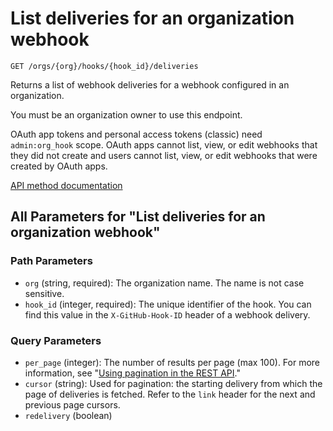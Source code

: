 # List deliveries for an organization webhook

`GET /orgs/{org}/hooks/{hook_id}/deliveries`

Returns a list of webhook deliveries for a webhook configured in an organization.

You must be an organization owner to use this endpoint.

OAuth app tokens and personal access tokens (classic) need `admin:org_hook` scope. OAuth apps cannot list, view, or edit
webhooks that they did not create and users cannot list, view, or edit webhooks that were created by OAuth apps.

[API method documentation](https://docs.github.com/rest/orgs/webhooks#list-deliveries-for-an-organization-webhook)

## All Parameters for "List deliveries for an organization webhook"

### Path Parameters

- `org` (string, required): The organization name. The name is not case sensitive.
- `hook_id` (integer, required): The unique identifier of the hook. You can find this value in the `X-GitHub-Hook-ID` header of a webhook delivery.
### Query Parameters

- `per_page` (integer): The number of results per page (max 100). For more information, see "[Using pagination in the REST API](https://docs.github.com/rest/using-the-rest-api/using-pagination-in-the-rest-api)."
- `cursor` (string): Used for pagination: the starting delivery from which the page of deliveries is fetched. Refer to the `link` header for the next and previous page cursors.
- `redelivery` (boolean)